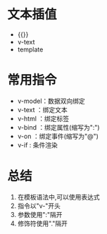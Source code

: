 # 文本插值
- {{}}
- v-text
- template

# 常用指令
- v-model：数据双向绑定
- v-text ：绑定文本
- v-html ：绑定标签
- v-bind ：绑定属性(缩写为":")
- v-on   ：绑定事件(缩写为"@")
- v-if   : 条件渲染 

# 总结
1. 在模板语法中,可以使用表达式
2. 指令以"v-"开头 
3. 参数使用":"隔开
4. 修饰符使用"."隔开
